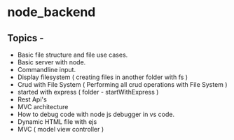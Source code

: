 # node_backend
 ## Topics -
* Basic file structure and file use cases. <br/>
* Basic server with node.<br/>
* Commandline input. <br/>
* Display filesystem ( creating files in another folder with fs ) <br/>
* Crud with File System ( Performing all crud operations with File System ) <br/>
* started with express ( folder - startWithExpress ) <br/>
* Rest Api's <br/>
* MVC architecture
* How to debug code with node js debugger in vs code.
* Dynamic HTML file with ejs
* MVC ( model view controller ) 
